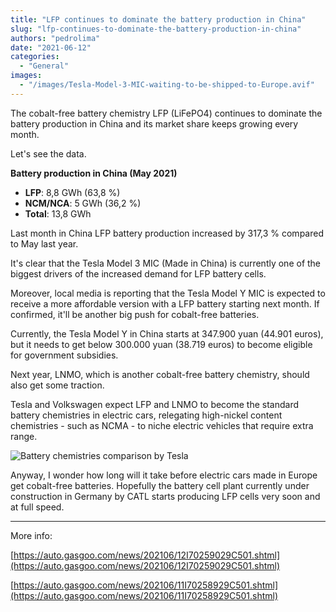 ```yaml
---
title: "LFP continues to dominate the battery production in China"
slug: "lfp-continues-to-dominate-the-battery-production-in-china"
authors: "pedrolima"
date: "2021-06-12"
categories:
  - "General"
images:
  - "/images/Tesla-Model-3-MIC-waiting-to-be-shipped-to-Europe.avif"
---
```


The cobalt-free battery chemistry LFP (LiFePO4) continues to dominate the battery production in China and its market share keeps growing every month.

Let's see the data.

**Battery production in China (May 2021)**

- **LFP**: 8,8 GWh (63,8 %)
- **NCM/NCA**: 5 GWh (36,2 %)
- **Total**: 13,8 GWh

Last month in China LFP battery production increased by 317,3 % compared to May last year.

It's clear that the Tesla Model 3 MIC (Made in China) is currently one of the biggest drivers of the increased demand for LFP battery cells.

Moreover, local media is reporting that the Tesla Model Y MIC is expected to receive a more affordable version with a LFP battery starting next month. If confirmed, it'll be another big push for cobalt-free batteries.

Currently, the Tesla Model Y in China starts at 347.900 yuan (44.901 euros), but it needs to get below 300.000 yuan (38.719 euros) to become eligible for government subsidies.

Next year, LNMO, which is another cobalt-free battery chemistry, should also get some traction.

Tesla and Volkswagen expect LFP and LNMO to become the standard battery chemistries in electric cars, relegating high-nickel content chemistries - such as NCMA - to niche electric vehicles that require extra range.

![Battery chemistries comparison by Tesla](images/Battery-chemistries-comparison-by-Tesla.avif)

Anyway, I wonder how long will it take before electric cars made in Europe get cobalt-free batteries. Hopefully the battery cell plant currently under construction in Germany by CATL starts producing LFP cells very soon and at full speed.

---

More info:

[https://auto.gasgoo.com/news/202106/12I70259029C501.shtml](https://auto.gasgoo.com/news/202106/12I70259029C501.shtml)

[https://auto.gasgoo.com/news/202106/11I70258929C501.shtml](https://auto.gasgoo.com/news/202106/11I70258929C501.shtml)
